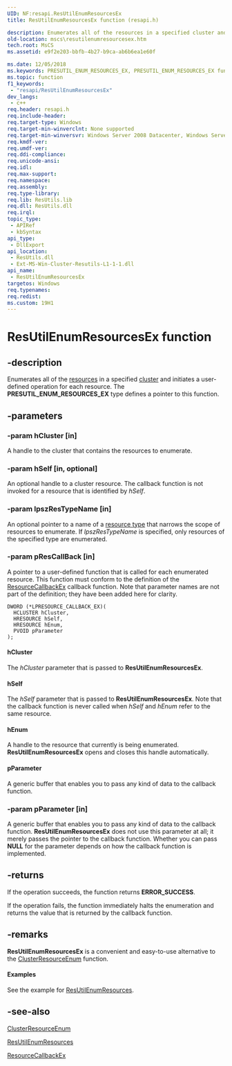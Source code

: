 ```yaml
---
UID: NF:resapi.ResUtilEnumResourcesEx
title: ResUtilEnumResourcesEx function (resapi.h)

description: Enumerates all of the resources in a specified cluster and initiates a user-defined operation for each resource. The PRESUTIL_ENUM_RESOURCES_EX type defines a pointer to this function.
old-location: mscs\resutilenumresourcesex.htm
tech.root: MsCS
ms.assetid: e9f2e203-bbfb-4b27-b9ca-ab6b6ea1e60f

ms.date: 12/05/2018
ms.keywords: PRESUTIL_ENUM_RESOURCES_EX, PRESUTIL_ENUM_RESOURCES_EX function [Failover Cluster], ResUtilEnumResourcesEx, ResUtilEnumResourcesEx function [Failover Cluster], _wolf_resutilenumresourcesex, mscs.resutilenumresourcesex, resapi/PRESUTIL_ENUM_RESOURCES_EX, resapi/ResUtilEnumResourcesEx
ms.topic: function
f1_keywords: 
 - "resapi/ResUtilEnumResourcesEx"
dev_langs:
 - c++
req.header: resapi.h
req.include-header: 
req.target-type: Windows
req.target-min-winverclnt: None supported
req.target-min-winversvr: Windows Server 2008 Datacenter, Windows Server 2008 Enterprise
req.kmdf-ver: 
req.umdf-ver: 
req.ddi-compliance: 
req.unicode-ansi: 
req.idl: 
req.max-support: 
req.namespace: 
req.assembly: 
req.type-library: 
req.lib: ResUtils.lib
req.dll: ResUtils.dll
req.irql: 
topic_type:
 - APIRef
 - kbSyntax
api_type:
 - DllExport
api_location:
 - ResUtils.dll
 - Ext-MS-Win-Cluster-Resutils-L1-1-1.dll
api_name:
 - ResUtilEnumResourcesEx
targetos: Windows
req.typenames: 
req.redist: 
ms.custom: 19H1
---
```


# ResUtilEnumResourcesEx function


## -description


Enumerates all of the <a href="https://docs.microsoft.com/previous-versions/windows/desktop/mscs/resources">resources</a> in a specified 
    <a href="https://docs.microsoft.com/previous-versions/windows/desktop/mscs/c-gly">cluster</a> and initiates a user-defined operation for each 
    resource. The <b>PRESUTIL_ENUM_RESOURCES_EX</b> type defines a pointer to this function.


## -parameters




### -param hCluster [in]

A handle to the cluster that contains  the resources to enumerate.


### -param hSelf [in, optional]

An optional handle to a cluster resource. The callback function is not invoked for a resource that is  identified by 
       <i>hSelf</i>.


### -param lpszResTypeName [in]

An optional pointer to a name of a <a href="https://docs.microsoft.com/previous-versions/windows/desktop/mscs/resource-types">resource type</a> that 
       narrows the scope of resources to enumerate. If <i>lpszResTypeName</i> is specified, only 
       resources of the specified type are enumerated.


### -param pResCallBack [in]

A pointer to a user-defined function that    is called for each enumerated resource. This function must 
       conform to the definition of the 
       <a href="https://docs.microsoft.com/previous-versions/windows/desktop/api/resapi/nc-resapi-lpresource_callback_ex">ResourceCallbackEx</a> callback function.  Note 
       that parameter names are not part of the definition; they have been added here for clarity.

<pre class="syntax" xml:space="preserve"><code>DWORD (*LPRESOURCE_CALLBACK_EX)( 
  HCLUSTER hCluster,
  HRESOURCE hSelf, 
  HRESOURCE hEnum, 
  PVOID pParameter 
);</code></pre>




#### hCluster

The <i>hCluster</i> parameter that is passed to 
          <b>ResUtilEnumResourcesEx</b>.



#### hSelf

The <i>hSelf</i> parameter that is passed to 
          <b>ResUtilEnumResourcesEx</b>. Note that the 
          callback function is never called when <i>hSelf</i> and <i>hEnum</i> 
          refer to the same resource.



#### hEnum

A handle to the resource that currently is being enumerated. 
          <b>ResUtilEnumResourcesEx</b> opens and closes 
          this handle automatically.



#### pParameter

A generic buffer that  enables you to pass any kind of data to the callback function.


### -param pParameter [in]

A generic buffer that  enables you to pass any kind of data to the callback function. 
       <b>ResUtilEnumResourcesEx</b> does not use this 
       parameter at all; it merely passes the pointer to the callback function. Whether  you can pass 
       <b>NULL</b> for the parameter depends on how the callback function is implemented.


## -returns



If the operation succeeds, the function returns <b>ERROR_SUCCESS</b>.

If the operation fails, the function immediately halts the enumeration and returns the value that is returned by the 
       callback function.




## -remarks



<b>ResUtilEnumResourcesEx</b> is a convenient and 
     easy-to-use alternative to the 
     <a href="https://docs.microsoft.com/windows/desktop/api/clusapi/nf-clusapi-clusterresourceenum">ClusterResourceEnum</a> function.


#### Examples

See the example for 
     <a href="https://docs.microsoft.com/windows/desktop/api/resapi/nf-resapi-resutilenumresources">ResUtilEnumResources</a>.

<div class="code"></div>



## -see-also




<a href="https://docs.microsoft.com/windows/desktop/api/clusapi/nf-clusapi-clusterresourceenum">ClusterResourceEnum</a>



<a href="https://docs.microsoft.com/windows/desktop/api/resapi/nf-resapi-resutilenumresources">ResUtilEnumResources</a>



<a href="https://docs.microsoft.com/previous-versions/windows/desktop/api/resapi/nc-resapi-lpresource_callback_ex">ResourceCallbackEx</a>
 

 

